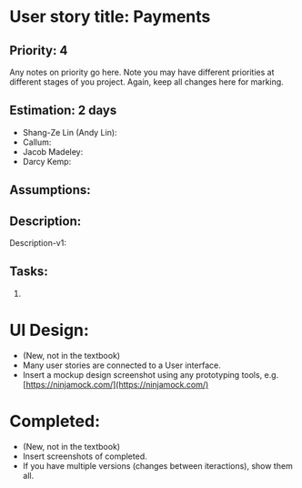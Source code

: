 # User story title: Payments

## Priority: 4

Any notes on priority go here. 
Note you may have different priorities at different stages of you project.
Again, keep all changes here for marking.

## Estimation: 2 days

* Shang-Ze Lin (Andy Lin):
* Callum:
* Jacob Madeley:
* Darcy Kemp:

## Assumptions:

## Description:

Description-v1:

## Tasks:

1. 

# UI Design:

* (New, not in the textbook) 
* Many user stories are connected to a User interface.
* Insert a mockup design screenshot using any prototyping tools, e.g. [https://ninjamock.com/](https://ninjamock.com/)

# Completed:

* (New, not in the textbook) 
* Insert screenshots of completed. 
* If you have multiple versions (changes between iteractions), show them all.

